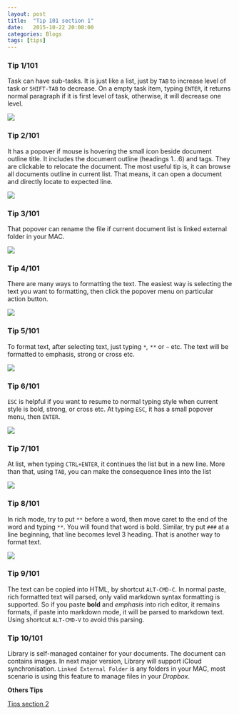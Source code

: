 ```yaml
---
layout: post
title:  "Tip 101 section 1"
date:   2015-10-22 20:00:00
categories: Blogs
tags: [tips]
---
```


### Tip 1/101
Task can have sub-tasks. It is just like a list, just by `TAB` to increase level of task or `SHIFT-TAB` to decrease. On a empty task item, typing `ENTER`, it returns normal paragraph if it is first level of task, otherwise, it will decrease one level. 

![](<{{site_url}}/img/tips/tip1.gif>)


### Tip 2/101
It has a popover if mouse is hovering the small icon beside document outline title. It includes the document outline (headings 1...6) and tags. They are clickable to relocate the document. The most useful tip is, it can browse all documents outline in current list. That means, it can open a document and directly locate to expected line.

![](<{{site_url}}/img/tips/tip2.gif>)

### Tip 3/101
That popover can rename the file if current document list is linked external folder in your MAC. 

![](<{{site_url}}/img/tips/tip3.gif>)

### Tip 4/101
There are many ways to formatting the text. The easiest way is selecting the text you want to formatting, then click the popover menu on particular action button. 

![](<{{site_url}}/img/tips/tip4.gif>)


### Tip 5/101
To format text, after selecting text, just typing `*`*,* `**` or `~` etc. The text will be formatted to emphasis, strong or cross etc.

![](<{{site_url}}/img/tips/tip5.gif>)


### Tip 6/101
`ESC` is helpful if you want to resume to normal typing style when current style is bold, strong, or cross etc. At typing `ESC`, it has a small popover menu, then `ENTER`. 

![](<{{site_url}}/img/tips/tip6.gif>)

### Tip 7/101
At list, when typing `CTRL+ENTER`, it continues the list but in a new line. More than that, using `TAB`, you can make the consequence lines into the list

![](<{{site_url}}/img/tips/tip7.gif>)


### Tip 8/101
In rich mode, try to put `**` before a word, then move caret to the end of the word and typing `**`. You will found that word is bold. Similar, try put `###` at a line beginning, that line becomes level 3 heading. That is another way to format text.

![](<{{site_url}}/img/tips/tip8.gif>)


### Tip 9/101
The text can be copied into HTML, by shortcut `ALT-CMD-C`. In normal paste,  rich formatted text will parsed, only valid markdown syntax formatting is supported. So if you paste **bold** and *emphasis* into rich editor, it remains formats, if paste into markdown mode, it will be parsed to markdown text. Using shortcut `ALT-CMD-V` to avoid this parsing.

### Tip 10/101
Library is self-managed container for your documents. The document can contains images. In next major version, Library will support iCloud synchronisation. `Linked External Folder` is any folders in your MAC, most scenario is using this feature to manage files in your *Dropbox*. 



**Others Tips**

[Tips section 2]({{site_url}}/blogs/2015/10/26/tip-101-section-2.html)